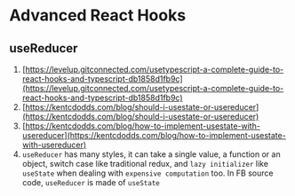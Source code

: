 # Advanced React Hooks

## useReducer

1. [https://levelup.gitconnected.com/usetypescript-a-complete-guide-to-react-hooks-and-typescript-db1858d1fb9c](https://levelup.gitconnected.com/usetypescript-a-complete-guide-to-react-hooks-and-typescript-db1858d1fb9c)
2. [https://kentcdodds.com/blog/should-i-usestate-or-usereducer](https://kentcdodds.com/blog/should-i-usestate-or-usereducer)
3. [https://kentcdodds.com/blog/how-to-implement-usestate-with-usereducer](https://kentcdodds.com/blog/how-to-implement-usestate-with-usereducer)
4. `useReducer` has many styles, it can take a single value, a function or an object, switch case like traditional redux, and `lazy initializer` like `useState` when dealing with `expensive computation` too. In FB source code, `useReducer` is made of `useState` 

